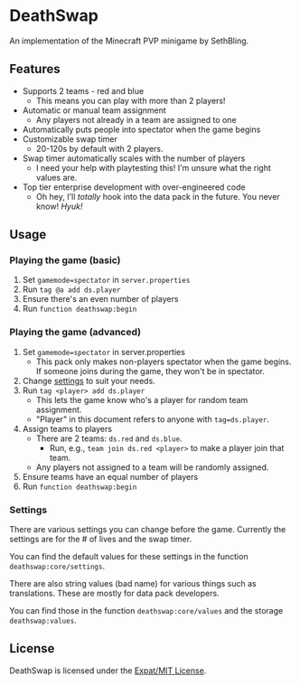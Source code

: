 <!--
SPDX-FileCopyrightText: 2020 Nathaniel Fitzenrider

SPDX-License-Identifier: MIT
-->

# DeathSwap
An implementation of the Minecraft PVP minigame by SethBling.

## Features
- Supports 2 teams - red and blue
    - This means you can play with more than 2 players!
- Automatic or manual team assignment
    - Any players not already in a team are assigned to one
- Automatically puts people into spectator when the game begins
- Customizable swap timer
    - 20-120s by default with 2 players.
- Swap timer automatically scales with the number of players
    - I need your help with playtesting this! I'm unsure what the right values
    are.
- Top tier enterprise development with over-engineered code
    - Oh hey, I'll *totally* hook into the data pack in the future. You never
    know! *Hyuk!*

## Usage

### Playing the game (basic)

1. Set `gamemode=spectator` in `server.properties`
2. Run `tag @a add ds.player`
3. Ensure there's an even number of players
4. Run `function deathswap:begin`

### Playing the game (advanced)

1. Set `gamemode=spectator` in server.properties
    - This pack only makes non-players spectator when the game begins. If
    someone joins during the game, they won't be in spectator.
2. Change [settings](#settings) to suit your needs.
2. Run `tag <player> add ds.player`
    - This lets the game know who's a player for random team assignment.
    - "Player" in this document refers to anyone with `tag=ds.player`.
3. Assign teams to players
    - There are 2 teams: `ds.red` and `ds.blue`.
        - Run, e.g., `team join ds.red <player>` to make a player join that
        team.
    - Any players not assigned to a team will be randomly assigned.
4. Ensure teams have an equal number of players
5. Run `function deathswap:begin`

### Settings
There are various settings you can change before the game.
Currently the settings are for the # of lives and the swap timer.

You can find the default values for these settings in the function `deathswap:core/settings`.

There are also string values (bad name) for various things such as translations.
These are mostly for data pack developers.

You can find those in the function `deathswap:core/values` and the storage
`deathswap:values`.

## License
DeathSwap is licensed under the [Expat/MIT License](//directory.fsf.org/wiki/License:Expat).
